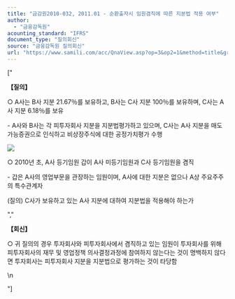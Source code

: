```yaml
---
title: "금감원2010-032, 2011.01 - 순환출자시 임원겸직에 따른 지분법 적용 여부"
author:
  - "금융감독원"
acounting_standard: "IFRS"
document_type: "질의회신"
source: "금융감독원 질의회신"
url: "https://www.samili.com/acc/QnaView.asp?op=3&op2=1&method=title&group=2122-15;1&orgcode=1&searchword=&page=10&code=%EA%B8%88%EA%B0%90%EC%9B%902010%2D032%3A20110127"
---
```

\["

**【질의】**

○ A사는 B사 지분 21.67％를 보유하고, B사는 C사 지분 100％를 보유하며, C사는 A사 지분 6.18％를 보유

\- A사와 B사는 각 피투자회사 지분을 지분법평가하고 있으며, C사는 A사 지분을 매도가능증권으로 인식하고 비상장주식에 대한 공정가치평가 수행

![](https://www.samili.com/%22/Mimage/etc/organ/2011/20100127-12-2.gif/%22)

  

○ 2010년 초, A사 등기임원 갑이 A사 미등기임원과 C사 등기임원을 겸직

\- 갑은 A사의 영업부문을 관장하는 임원이며, A사에 대한 지분은 없으나 A상 주요주주의 특수관계자

  

(질의) C사가 보유하고 있는 A사 지분에 대하여 지분법을 적용해야 하는가

  

","

**【회신】**

○ 귀 질의의 경우 투자회사와 피투자회사에서 겸직하고 있는 임원이 투자회사를 위해 피투자회사의 재무 및 영업정책 의사결정과정에 참여하지 않는다는 것이 명백하지 않다면 투자회사는 피투자회사 지분을 지분법으로 평가하는 것이 타당함

  
\\n

"\]
